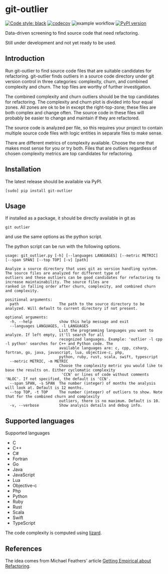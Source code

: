 # git-outlier
[![Code style: black](https://img.shields.io/badge/code%20style-black-000000.svg)](https://github.com/psf/black)
[![codecov](https://codecov.io/gh/BjrnJhsn/git-outlier/branch/main/graph/badge.svg?token=UJXXUA0Q9D)](https://codecov.io/gh/BjrnJhsn/git-outlier)
![example workflow](https://github.com/BjrnJhsn/git-outlier/actions/workflows/python-app.yml/badge.svg)
[![PyPI version](https://badge.fury.io/py/git-outlier.svg)](https://badge.fury.io/py/git-outlier)


Data-driven screening to find source code that need refactoring.

Still under development and not yet ready to be used.

## Introduction
Run git-outlier to find source code files that are suitable candidates for refactoring.
git-outlier finds outliers in a source code directory under git version control in three categories: complexity, churn,
and  combined complexity and churn. The top files are worthy of further investigation. 

The combined complexity and churn outliers should be the top candidates for refactoring. The complexity and churn plot
is divided into four equal zones. All zones are ok to be in except the right-top-zone; these files are both complex and 
change often. The source code in these files will probably be easier to change and maintain if they are refactored.

The source code is analyzed per file, so this requires your project to contain multiple source code files 
with logic entities in separate files to make sense.

There are different metrics of complexity available. Choose the one that makes most sense for you or try both. Files
that are outliers
regardless of chosen complexity metrics are top candidates for refactoring.

## Installation

The latest release should be available via PyPI.
```
[sudo] pip install git-outlier
```

## Usage

If installed as a package, it should be directly available in git as
```
git outlier
```
and use the same options as the python script.

The python script can be run with the following options.
```
usage: git_outlier.py [-h] [--languages LANGUAGES] [--metric METRIC] [--span SPAN] [--top TOP] [-v] [path]

Analyze a source directory that uses git as version handling system. The source files are analyzed for different type of 
outliers and these outliers can be good candidates for refactoring to increase maintainability. The source files are 
ranked in falling order after churn, complexity, and combined churn and complexity.

positional arguments:
  path                  The path to the source directory to be analyzed. Will default to current directory if not present.

optional arguments:
  -h, --help            show this help message and exit
  --languages LANGUAGES, -l LANGUAGES
                        List the programming languages you want to analyze. If left empty, it'll search for all 
                        recognized languages. Example: 'outlier -l cpp -l python' searches for C++ and Python code. The
                        available languages are: c, cpp, csharp, fortran, go, java, javascript, lua, objective-c, php, 
                        python, ruby, rust, scala, swift, typescript
  --metric METRIC, -m METRIC
                        Choose the complexity metric you would like to base the results on. Either cyclomatic complexity
                         'CCN' or lines of code without comments 'NLOC'. If not specified, the default is 'CCN'.
  --span SPAN, -s SPAN  The number (integer) of months the analysis will look at. Default is 12 months.
  --top TOP, -t TOP     The number (integer) of outliers to show. Note that for the combined churn and complexity 
                        outliers, there is no maximum. Default is 10.
  -v, --verbose         Show analysis details and debug info.
```

## Supported languages
Supported languages
- C
- C++
- C#
- Fortran
- Go
- Java
- JavaScript
- Lua 
- Objective-c
- Php
- Python
- Ruby
- Rust
- Scala
- Swift
- TypeScript

The code complexity is computed using [lizard](http://www.lizard.ws/).
## References
The idea comes from Michael Feathers' article [Getting Empirical about Refactoring](https://www.agileconnection.com/article/getting-empirical-about-refactoring).

